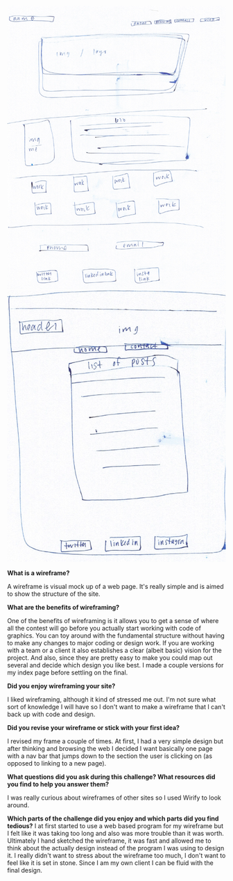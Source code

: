 ![alt text](/week-2/imgs/wireframe-index.jpeg)
![alt text](/week-2/imgs/wireframe-blog-index.jpeg)

**What is a wireframe?**

A wireframe is visual mock up of a web page. It's really simple and is aimed to show the structure of the site.

**What are the benefits of wireframing?**

One of the benefits of wireframing is it allows you to get a sense of where all the contest will go before you actually start working with code of graphics. You can toy around with the fundamental structure without having to make any changes to major coding or design work.  If you are working with a team or a client it also establishes a clear (albeit basic) vision for the project.
And also, since they are pretty easy to make you could map out several and decide which design you like best.  I made a couple versions for my index page before settling on the final.

**Did you enjoy wireframing your site?**

I liked wireframing, although it kind of stressed me out. I'm not sure what sort of knowledge I will have so I don't want to make a wireframe that I can't back up with code and design.


**Did you revise your wireframe or stick with your first idea?**

I revised my frame a couple of times.  At first, I had a very simple design but after thinking and browsing the web I decided I want basically one page with a nav bar that jumps down to the section the user is clicking on (as opposed to linking to a new page).

**What questions did you ask during this challenge? What resources did you find to help you answer them?**

I was really curious about wireframes of other sites so I used Wirify to look around.

**Which parts of the challenge did you enjoy and which parts did you find tedious?**
I at first started to use a web based program for my wireframe but I felt like it was taking too long and also was more trouble than it was worth. Ultimately I hand sketched the wireframe, it was fast and allowed me to think about the actually design instead of the program I was using to design it.
I really didn't want to stress about the wireframe too much, I don't want to feel like it is set in stone.  Since I am my own client I can be fluid with the final design.


